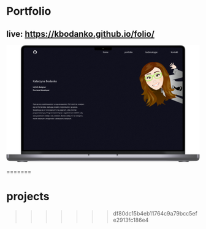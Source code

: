 # Portfolio
## live: https://kbodanko.github.io/folio/

![page screen](https://github.com/kbodanko/folio/blob/main/folio.png)

=======
# projects
>>>>>>> df80dc15b4eb11764c9a79bcc5efe2913fc186e4
